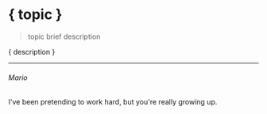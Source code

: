 # { topic }  
> topic brief description  

{ description }

---
###### Mario
I've been pretending to work hard, but you're really growing up.
